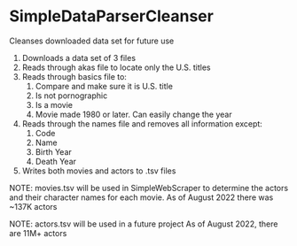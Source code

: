 # SimpleDataParserCleanser
Cleanses downloaded data set for future use

1. Downloads a data set of 3 files
2. Reads through akas file to locate only the U.S. titles
3. Reads through basics file to:
   1. Compare and make sure it is U.S. title
   2. Is not pornographic
   3. Is a movie
   4. Movie made 1980 or later.  Can easily change the year
4. Reads through the names file and removes all information except:
   1. Code
   2. Name
   3. Birth Year
   4. Death Year
5. Writes both movies and actors to .tsv files

NOTE: movies.tsv will be used in SimpleWebScraper
to determine the actors and their character names
for each movie.  As of August 2022 there was ~137K actors

NOTE: actors.tsv will be used in a future project
As of August 2022, there are 11M+ actors